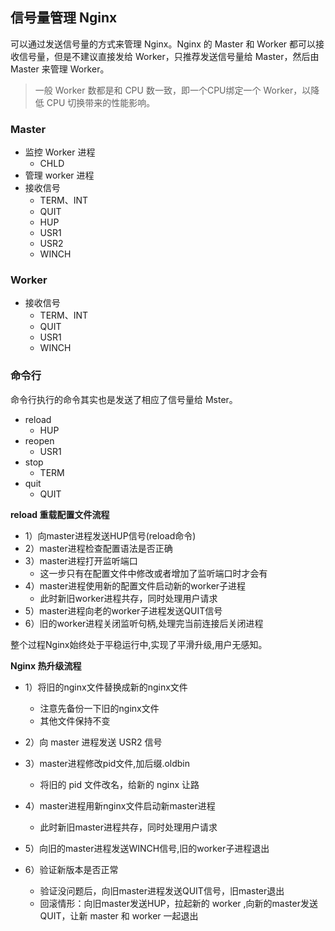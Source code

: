 ## 信号量管理 Nginx

可以通过发送信号量的方式来管理 Nginx。Nginx 的 Master 和 Worker 都可以接收信号量，但是不建议直接发给 Worker，只推荐发送信号量给 Master，然后由 Master 来管理 Worker。

> 一般 Worker 数都是和 CPU 数一致，即一个CPU绑定一个 Worker，以降低 CPU 切换带来的性能影响。

### Master



* 监控 Worker 进程
  * CHLD
* 管理 worker 进程
* 接收信号
  * TERM、INT
  * QUIT
  * HUP
  * USR1
  * USR2
  * WINCH



### Worker



* 接收信号
  * TERM、INT
  * QUIT
  * USR1
  * WINCH





### 命令行

命令行执行的命令其实也是发送了相应了信号量给 Mster。

* reload
  * HUP
* reopen
  * USR1
* stop
  * TERM
* quit
  * QUIT







**reload 重载配置文件流程**

* 1）向master进程发送HUP信号(reload命令)
* 2）master进程检查配置语法是否正确
* 3）master进程打开监听端口
  * 这一步只有在配置文件中修改或者增加了监听端口时才会有
* 4）master进程使用新的配置文件启动新的worker子进程
  * 此时新旧worker进程共存，同时处理用户请求
* 5）master进程向老的worker子进程发送QUIT信号
* 6）旧的worker进程关闭监听句柄,处理完当前连接后关闭进程

整个过程Nginx始终处于平稳运行中,实现了平滑升级,用户无感知。



**Nginx 热升级流程**

* 1）将旧的nginx文件替换成新的nginx文件

  * 注意先备份一下旧的nginx文件
  * 其他文件保持不变

* 2）向 master 进程发送 USR2 信号

* 3）master进程修改pid文件,加后缀.oldbin

  * 将旧的 pid 文件改名，给新的 nginx 让路

* 4）master进程用新nginx文件启动新master进程

  * 此时新旧master进程共存，同时处理用户请求

* 5）向旧的master进程发送WINCH信号,旧的worker子进程退出

* 6）验证新版本是否正常

  * 验证没问题后，向旧master进程发送QUIT信号，旧master退出
  * 回滚情形：向旧master发送HUP，拉起新的 worker ,向新的master发送QUIT，让新 master 和 worker 一起退出

  

  





## 







